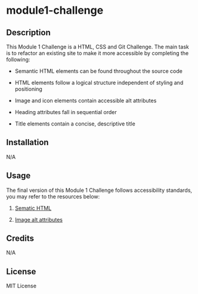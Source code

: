 # module1-challenge

## Description

This Module 1 Challenge is a HTML, CSS and Git Challenge. The main task is to refactor an existing site to make it more accessible by completing the following:

- Semantic HTML elements can be found throughout the source code

- HTML elements follow a logical structure independent of styling and positioning

- Image and icon elements contain accessible alt attributes

- Heading attributes fall in sequential order

- Title elements contain a concise, descriptive title

## Installation

N/A

## Usage

The final version of this Module 1 Challenge follows accessibility standards, you may refer to the resources below:

1. [Sematic HTML](https://www.w3schools.com/html/html5_semantic_elements.asp)

2. [Image alt attributes](https://www.w3schools.com/tags/att_img_alt.asp)

## Credits

N/A

## License

MIT License

